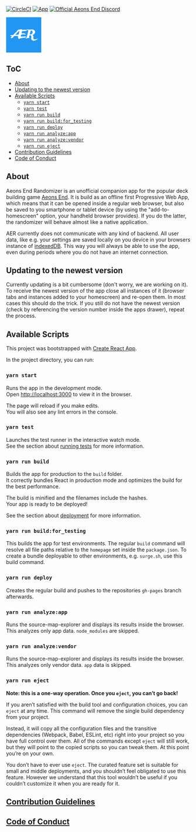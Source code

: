 [![CircleCI](https://circleci.com/gh/on3iro/aeons-end-randomizer/tree/master.svg?style=svg)](https://circleci.com/gh/on3iro/aeons-end-randomizer/tree/master)
[![App](https://img.shields.io/badge/App%3A-https%3A%2F%2Fon3iro.github.io%2Faeons--end--randomizer%2F-%232196f3.svg?style=flat-square)](https://on3iro.github.io/aeons-end-randomizer/)
[![Official Aeons End Discord](https://img.shields.io/badge/AE%20Discord-https%3A%2F%2Fdiscord.gg%2FPvjcfPt-%237289DA.svg?style=flat-squar)](https://discord.gg/PvjcfPt)

![AER](./public/images/android-icon-96x96.png)

## ToC

<!-- vim-markdown-toc GFM -->

* [About](#about)
* [Updating to the newest version](#updating-to-the-newest-version)
* [Available Scripts](#available-scripts)
  * [`yarn start`](#yarn-start)
  * [`yarn test`](#yarn-test)
  * [`yarn run build`](#yarn-run-build)
  * [`yarn run build:for_testing`](#yarn-run-buildfor_testing)
  * [`yarn run deploy`](#yarn-run-deploy)
  * [`yarn run analyze:app`](#yarn-run-analyzeapp)
  * [`yarn run analyze:vendor`](#yarn-run-analyzevendor)
  * [`yarn run eject`](#yarn-run-eject)
* [Contribution Guidelines](#contribution-guidelines)
* [Code of Conduct](#code-of-conduct)

<!-- vim-markdown-toc -->


## About

Aeons End Randomizer is an unofficial companion app for the popular deck
building game [Aeons End](https://boardgamegeek.com/boardgame/191189/aeons-end).
It is build as an offline first Progressive Web App, which means that it can be opened inside
a regular web browser, but also be saved to you smartphone or tablet device (by using the
"add-to-homescreen" option, your handheld browser provides).
If you do the latter, the randomizer will behave almost like a native application.

AER currently does not communicate with any kind of backend. All user data, like e.g.
your settings are saved locally on you device in your browsers instance of [indexedDB](https://boardgamegeek.com/boardgame/191189/aeons-end).
This way you will always be able to use the app, even during periods where you do not have an internet connection.


## Updating to the newest version

Currently updating is a bit cumbersome (don't worry, we are working on it).
To receive the newest version of the app close all instances of it (browser tabs and
instances added to your homescreen) and re-open them.
In most cases this should do the trick. If you still do not have the newest version
(check by referencing the version number inside the apps drawer), repeat the process.


## Available Scripts

This project was bootstrapped with [Create React App](https://github.com/facebook/create-react-app).

In the project directory, you can run:

### `yarn start`

Runs the app in the development mode.<br>
Open [http://localhost:3000](http://localhost:3000) to view it in the browser.

The page will reload if you make edits.<br>
You will also see any lint errors in the console.

### `yarn test`

Launches the test runner in the interactive watch mode.<br>
See the section about [running tests](https://facebook.github.io/create-react-app/docs/running-tests) for more information.

### `yarn run build`

Builds the app for production to the `build` folder.<br>
It correctly bundles React in production mode and optimizes the build for the best performance.

The build is minified and the filenames include the hashes.<br>
Your app is ready to be deployed!

See the section about [deployment](https://facebook.github.io/create-react-app/docs/deployment) for more information.


### `yarn run build:for_testing`

This builds the app for test environments. The regular `build` command will resolve
all file paths relative to the `homepage` set inside the `package.json`. To create a bundle
deployable to other environments, e.g. `surge.sh`, use this build command.


### `yarn run deploy`

Creates the regular build and pushes to the repositories `gh-pages` branch afterwards.


### `yarn run analyze:app`

Runs the source-map-explorer and displays its results inside the browser.
This analyzes only app data. `node_modules` are skipped.


### `yarn run analyze:vendor`

Runs the source-map-explorer and displays its results inside the browser.
This analyzes only vendor data. `app` data is skipped.


### `yarn run eject`

**Note: this is a one-way operation. Once you `eject`, you can’t go back!**

If you aren’t satisfied with the build tool and configuration choices, you can `eject` at any time. This command will remove the single build dependency from your project.

Instead, it will copy all the configuration files and the transitive dependencies (Webpack, Babel, ESLint, etc) right into your project so you have full control over them. All of the commands except `eject` will still work, but they will point to the copied scripts so you can tweak them. At this point you’re on your own.

You don’t have to ever use `eject`. The curated feature set is suitable for small and middle deployments, and you shouldn’t feel obligated to use this feature. However we understand that this tool wouldn’t be useful if you couldn’t customize it when you are ready for it.


## [Contribution Guidelines](CONTRIBUTING.md)

## [Code of Conduct](CODE_OF_CONDUCT.md)
